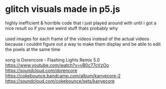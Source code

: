 # glitch visuals made in p5.js
highly inefficient & horrible code that i just played around with until i got a nice result so if you see weird stuff thats probably why<br><br>
used images for each frame of the videos instead of the actual videos because i couldnt figure out a way to make them display and be able to edit the pixels at the same time<br><br>
song is Dorencore - Flashing Lights Remix 5.0
https://www.youtube.com/watch?v=vB0c77cVzOo
https://soundcloud.com/dorencore
https://cokebounce.bandcamp.com/album/kanyecore-2
https://soundcloud.com/cokebounce/sets/kanyecore